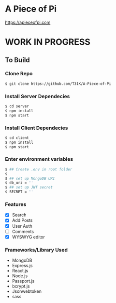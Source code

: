 # A Piece of Pi
https://apieceofpi.com

# WORK IN PROGRESS
## To Build


### Clone Repo
```sh
$ git clone https://github.com/T31K/A-Piece-of-Pi
```

### Install Server Dependecies
```sh
$ cd server
$ npm install 
$ npm start
```

### Install Client Dependecies
```sh
$ cd client
$ npm install
$ npm start
```

### Enter environment variables
```sh
$ ## Create .env in root folder
$ 
$ ## set up MongoDB URI
$ db_uri = ''
$ ## set up JWT secret
$ SECRET = ''
```

### Features
- [x] Search
- [x] Add Posts
- [x] User Auth
- [ ] Comments
- [x] WYSWYG editor

### Frameworks/Library Used
- MongoDB
- Express.js
- React.js
- Node.js
- Passport.js
- bcrypt.js
- Jsonwebtoken
- sass
